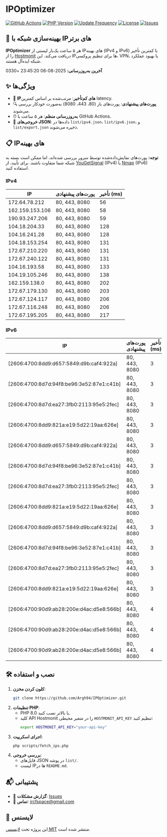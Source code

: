 # IPOptimizer

[![GitHub Actions](https://github.com/Argh94/IPOptimizer/workflows/IPOptimizer/badge.svg)](https://github.com/Argh94/IPOptimizer/actions)
[![PHP Version](https://img.shields.io/badge/PHP-8.0-blue)](https://www.php.net)
[![Update Frequency](https://img.shields.io/badge/Updates-Every%205%20Hours-green)](https://github.com/Argh94/IPOptimizer)
[![License](https://img.shields.io/badge/License-MIT-yellow)](https://opensource.org/licenses/MIT)
[![Issues](https://img.shields.io/github/issues/Argh94/IPOptimizer)](https://github.com/Argh94/IPOptimizer/issues)

## 🚀 بهینه‌سازی شبکه با IPهای برتر

**IPOptimizer** هر ۵ ساعت یک‌بار لیستی از IPهای بهینه (IPv4 و IPv6) با کمترین تأخیر را از [Hostmonit](https://hostmonit.com/) دریافت می‌کند. این IPها برای تنظیم پروکسی، VPN، یا بهبود عملکرد شبکه ایده‌آل هستند.

**آخرین به‌روزرسانی:** 2025-08-08 23:45:20 +0330

## ✨ ویژگی‌ها
- 📡 **IPهای کم‌تأخیر**: مرتب‌شده بر اساس کمترین latency.
- 🔍 **پورت‌های پیشنهادی**: پورت‌های باز (80، 443، 8080) به‌صورت خودکار بررسی می‌شوند.
- ⏰ **به‌روزرسانی منظم**: هر ۵ ساعت با GitHub Actions.
- 📄 **خروجی‌های JSON**: داده‌ها در `list/ipv4.json`، `list/ipv6.json`، و `list/export.json` ذخیره می‌شوند.

## 📋 IPهای بهینه

**توجه:** پورت‌های نمایش‌داده‌شده توسط سرور بررسی شده‌اند، اما ممکن است بسته به شبکه شما متفاوت باشند. برای تأیید، از [YouGetSignal](https://www.yougetsignal.com/tools/open-ports/) (IPv4) یا [Nmap](https://nmap.org/) (IPv6) استفاده کنید.

### IPv4
| IP | پورت‌های پیشنهادی | تأخیر (ms) |
|----|-------------------|------------|
| 172.64.78.212 | 80, 443, 8080 | 56 |
| 162.159.153.106 | 80, 443, 8080 | 58 |
| 190.93.247.206 | 80, 443, 8080 | 59 |
| 104.18.204.33 | 80, 443, 8080 | 128 |
| 104.16.241.28 | 80, 443, 8080 | 128 |
| 104.18.153.254 | 80, 443, 8080 | 131 |
| 172.67.210.220 | 80, 443, 8080 | 131 |
| 172.67.240.122 | 80, 443, 8080 | 131 |
| 104.16.193.58 | 80, 443, 8080 | 133 |
| 104.19.105.246 | 80, 443, 8080 | 138 |
| 162.159.138.0 | 80, 443, 8080 | 202 |
| 172.67.179.130 | 80, 443, 8080 | 203 |
| 172.67.124.117 | 80, 443, 8080 | 206 |
| 172.67.116.248 | 80, 443, 8080 | 206 |
| 172.67.195.205 | 80, 443, 8080 | 217 |

### IPv6
| IP | پورت‌های پیشنهادی | تأخیر (ms) |
|----|-------------------|------------|
| [2606:4700:8dd9:d657:5849:d9b:caf4:922a] | 80, 443, 8080 | 3 |
| [2606:4700:8d7d:94f8:be96:3e52:87e1:c41b] | 80, 443, 8080 | 3 |
| [2606:4700:8d7d:ea27:3fb0:2113:95e5:2fec] | 80, 443, 8080 | 3 |
| [2606:4700:8dd9:821a:e19:5d22:19aa:626e] | 80, 443, 8080 | 3 |
| [2606:4700:8dd9:d657:5849:d9b:caf4:922a] | 80, 443, 8080 | 3 |
| [2606:4700:8d7d:94f8:be96:3e52:87e1:c41b] | 80, 443, 8080 | 3 |
| [2606:4700:8d7d:ea27:3fb0:2113:95e5:2fec] | 80, 443, 8080 | 3 |
| [2606:4700:8dd9:821a:e19:5d22:19aa:626e] | 80, 443, 8080 | 3 |
| [2606:4700:8dd9:d657:5849:d9b:caf4:922a] | 80, 443, 8080 | 3 |
| [2606:4700:8d7d:94f8:be96:3e52:87e1:c41b] | 80, 443, 8080 | 3 |
| [2606:4700:8d7d:ea27:3fb0:2113:95e5:2fec] | 80, 443, 8080 | 3 |
| [2606:4700:8dd9:821a:e19:5d22:19aa:626e] | 80, 443, 8080 | 3 |
| [2606:4700:90d9:ab28:200e:d4ac:d5e8:566b] | 80, 443, 8080 | 4 |
| [2606:4700:90d9:ab28:200e:d4ac:d5e8:566b] | 80, 443, 8080 | 4 |
| [2606:4700:90d9:ab28:200e:d4ac:d5e8:566b] | 80, 443, 8080 | 4 |

## 🛠️ نصب و استفاده
1. **کلون کردن مخزن**:
   ```bash
   git clone https://github.com/Argh94/IPOptimizer.git
   ```
2. **تنظیمات PHP**:
   - PHP 8.0 یا بالاتر نصب کنید.
   - کلید API Hostmonit را در متغیر محیطی `HOSTMONIT_API_KEY` تنظیم کنید:
     ```bash
     export HOSTMONIT_API_KEY="your-api-key"
     ```
3. **اجرای اسکریپت**:
   ```bash
   php scripts/fetch_ips.php
   ```
4. **بررسی خروجی**:
   - فایل‌های JSON در پوشه `list/`.
   - لیست IPها در `README.md`.

## 📬 پشتیبانی
- 🐛 **گزارش مشکلات**: [Issues](https://github.com/Argh94/IPOptimizer/issues)
- 📧 **تماس**: [ircfspace@gmail.com](mailto:ircfspace@gmail.com)

## 📄 لایسنس
این پروژه تحت [لایسنس MIT](https://github.com/Argh94/HandWave/blob/main/LICENCE) منتشر شده است.
